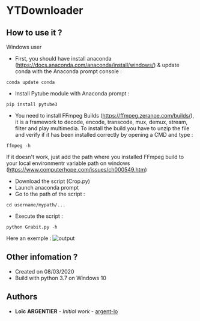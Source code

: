 # YTDownloader

## How to use it ?
Windows user
+ First, you should have install anaconda (https://docs.anaconda.com/anaconda/install/windows/) & update conda with the Anaconda prompt console :
```
conda update conda
```
+ Install Pytube module with Anaconda prompt :
```
pip install pytube3
```
+ You need to install FFmpeg Builds (https://ffmpeg.zeranoe.com/builds/), it is a framework to decode, encode, transcode, mux, demux, stream, filter and play multimedia. To install the build you have to unzip the file and verify if it has been installed correctly by opening a CMD and type :
```
ffmpeg -h
```
If it doesn't work, just add the path where you installed FFmpeg build to your local environmentr variable path on windows (https://www.computerhope.com/issues/ch000549.htm)
+ Download the script (Crop.py)
+ Launch anaconda prompt
+ Go to the path of the script :

```
cd username/mypath/...
```
+ Execute the script :

```
python Grabit.py -h
```
Here an exemple : 
![output](https://i.imgur.com/L2AwWIV.png)

## Other infomation ?
+ Created on 08/03/2020
+ Build with python 3.7 on Windows 10

## Authors

* **Loïc ARGENTIER** - *Initial work* - [argent-lo](https://github.com/argent-lo)